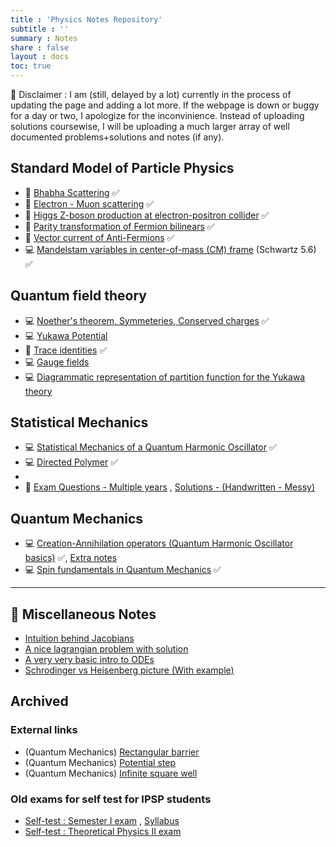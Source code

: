 ```yaml
---
title : 'Physics Notes Repository'
subtitle : ''
summary : Notes
share : false
layout : docs
toc: true
---
```

:construction: Disclaimer : I am (still, delayed by a lot) currently in the process of updating the page and adding a lot more. If the webpage is down or buggy for a day or two, I apologize for the inconvinience. Instead of uploading solutions coursewise, I will be uploading a much larger array of well documented problems+solutions and notes (if any).


## Standard Model of Particle Physics 
- :memo: [Bhabha Scattering](/files/notes/sm/sm_bhaba_scattering.pdf) :white_check_mark:
- :memo: [Electron - Muon scattering](/files/notes/sm/sm_electron_munon_scattering.pdf) :white_check_mark:
- :memo: [Higgs Z-boson production at electron-positron collider](/files/notes/sm/sm_higgs_z_production.pdf) :white_check_mark:
- :memo: [Parity transformation of Fermion bilinears](/files/notes/sm/sm_fermion_transformation.pdf) :white_check_mark:
- :memo: [Vector current of Anti-Fermions](/files/notes/sm/sm_vector_current_antifermions.pdf) :white_check_mark:
- :computer: [Mandelstam variables in center-of-mass (CM) frame](/files/notes/sm/5_6_schwartz_madelstam.pdf) (Schwartz 5.6) :white_check_mark:

##  Quantum field theory

- :computer: [Noether's theorem, Symmeteries, Conserved charges](/files/notes/heidelberg_qft/6_2.pdf) :white_check_mark:
- :computer: [Yukawa Potential](/files/notes/heidelberg_qft/10_1.pdf)
- :memo: [Trace identities](/files/notes/heidelberg_qft/10_2.pdf) :white_check_mark:
- :computer: [Gauge fields](/files/notes/heidelberg_qft/12_1.pdf) 
- :computer: [Diagrammatic representation of partition function for the Yukawa theory](/files/notes/heidelberg_qft/12_2.pdf) 

##  Statistical Mechanics

- :computer: [Statistical Mechanics of a Quantum Harmonic Oscillator](/files/notes/tp5/prob1.pdf) :white_check_mark:
- :computer: [Directed Polymer](/files/notes/tp5/prob2_directed_polymer_23dec2020.pdf) :white_check_mark:
- 
- :memo: [Exam Questions - Multiple years](/files/notes/tp5/tp5_exams.pdf) , [Solutions - (Handwritten - Messy)](/files/notes/tp5/tp5_exams_sols.pdf)

##  Quantum Mechanics

- :computer: [Creation-Annihilation operators (Quantum Harmonic Oscillator basics)](/files/tp4/tp4_mock17_prob1.pdf) :white_check_mark:, [Extra notes](/files/tp4/tp4_qho_summary.pdf)
- :computer: [Spin fundamentals in Quantum Mechanics](/files/tp4/tp4_mock17_prob3.pdf)  :white_check_mark:

<hr>

## :blue_book: Miscellaneous Notes 

- [Intuition behind Jacobians](/files/extra_exams/jacobians_rohan.pdf) 
- [A nice lagrangian problem with solution](/files/misc_notes/lagrangian_problem.pdf)
- [A very very basic intro to ODEs](/files/misc_notes/odes.pdf)
- [Schrodinger vs Heisenberg picture (With example)](/files/tp4/heisenberg_schrodinger_picture.pdf) 




## Archived
### External links
- (Quantum Mechanics) [Rectangular barrier](http://tediousderivations.blogspot.com/2013/08/rectangular-potential-barrier.html)
- (Quantum Mechanics) [Potential step](tediousderivations.blogspot.com/2013/08/potential-step.html)
- (Quantum Mechanics) [Infinite square well](http://tediousderivations.blogspot.com/2013/07/infinite-square-box-potential-wells.html)
###  Old exams for self test for IPSP students 

- [Self-test : Semester I exam](/files/extra_exams/sem1_mock_rohan.pdf) , [Syllabus](/files/extra_exams/sem1_mock_syllabus.pdf) 
- [Self-test : Theoretical Physics II exam](/files/extra_exams/tp2_extramock_rohan.pdf)